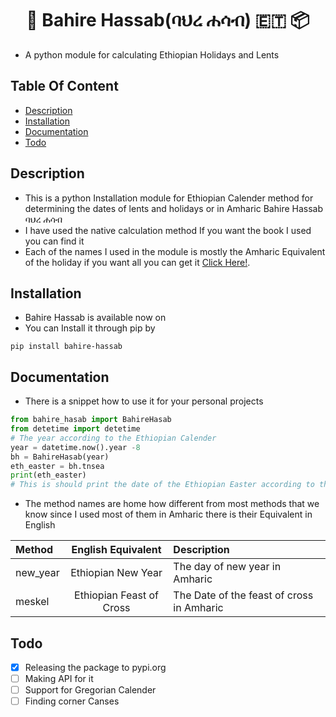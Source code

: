 <h1 align="center">📆 Bahire Hassab(ባህረ ሐሳብ) 🇪🇹 📦 </h1>
 
- A python module for calculating Ethiopian Holidays and Lents
## Table Of Content
- [Description](#description)
- [Installation](#installation)
- [Documentation](#documentation)
- [Todo](#todo)
## Description
- This is a python Installation module for Ethiopian Calender method for determining the dates of lents and holidays or in Amharic Bahire Hassab ባህረ ሐሳብ
- I have used the native calculation method If you want the book I used you can find it [](#)
- Each of the names I used in the module is mostly the Amharic Equivalent of the holiday if you want all you can get it <a href="https://drive.google.com/file/d/1e7AukagokWlEiuz_0YtZ8Oz3RcUoQaLC/view?usp=sharing" target="_blank">Click Here!</a>.
## Installation
- Bahire Hassab is available now on [](#https://pypi.org/)
- You can Install it through pip by
 ```pip
 pip install bahire-hassab
 ```
## Documentation
- There is a snippet how to use it for your personal projects
```python
from bahire_hasab import BahireHasab
from detetime import detetime
# The year according to the Ethiopian Calender
year = datetime.now().year -8
bh = BahireHasab(year)
eth_easter = bh.tnsea
print(eth_easter)
# This is should print the date of the Ethiopian Easter according to the Ethiopian Calendar
```
- The method names are home how different from most methods that we know since I used most of them in Amharic there is their Equivalent in English

|Method|English Equivalent|Description|
|:-----|:-----------:  |     :----|
|new_year|Ethiopian New Year|The day of new year in Amharic|
|meskel|Ethiopian Feast of Cross|The Date of the feast of cross in Amharic|
## Todo
- [x] Releasing the package to pypi.org
- [ ] Making API for it
- [ ] Support for Gregorian Calender
- [ ] Finding corner Canses  
